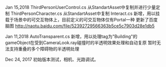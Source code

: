 Jan 15,2018
ThirdPersonUserControl.cs 从StandartAsset中复制并进行少量定制
ThirdPersonCharacter.cs 从StandartAsset中复制
Interact.cs 新增，用以挂载于场景中的可交互物体上，目前定义的可交互物体仅有Portal一种
更新了百度脑图
http://naotu.baidu.com/file/52392729566363b5ce5c7903d28e1db5

Jan 11,2018
AutoTransparent.cs 新增，用以处理tag为"Building"的gameObject在受到CameraLook.ray碰撞时的半透明效果处理和自动复原
暂时无法支持重叠的多个障碍物的半透明处理

Dec 24, 2017
初始版本测试，相机、光路调试。